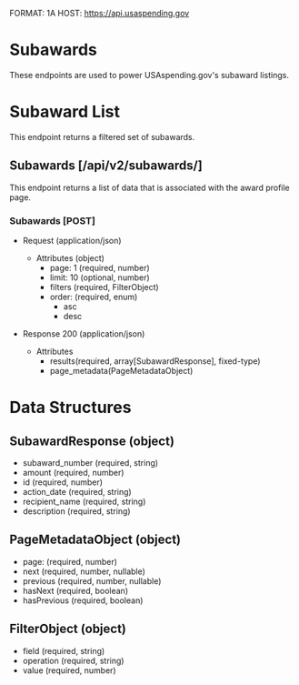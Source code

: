 FORMAT: 1A
HOST: https://api.usaspending.gov

# Subawards

These endpoints are used to power USAspending.gov's subaward listings.

# Subaward List

This endpoint returns a filtered set of subawards.

## Subawards [/api/v2/subawards/]

This endpoint returns a list of data that is associated with the award profile page.

### Subawards [POST]

+ Request (application/json)
    + Attributes (object)
        + page: 1 (required, number)
        + limit: 10 (optional, number)
        + filters (required, FilterObject)
        + order: (required, enum)
            + asc
            + desc 
            
+ Response 200 (application/json)
    + Attributes
        + results(required, array[SubawardResponse], fixed-type)
        + page_metadata(PageMetadataObject)

# Data Structures

## SubawardResponse (object)
+ subaward_number (required, string)
+ amount (required, number)
+ id (required, number)
+ action_date (required, string)
+ recipient_name (required, string)
+ description (required, string)

## PageMetadataObject (object)
+ page: (required, number)
+ next (required, number, nullable)
+ previous (required, number, nullable)
+ hasNext (required, boolean)
+ hasPrevious (required, boolean)

## FilterObject (object)
+ field (required, string)
+ operation (required, string)
+ value (required, number)
